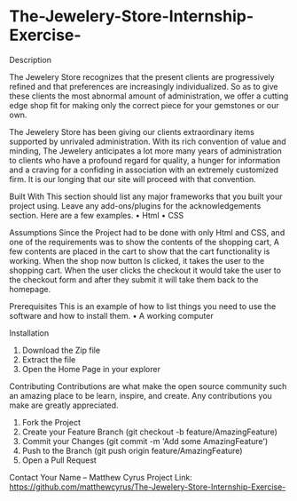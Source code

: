 # The-Jewelery-Store-Internship-Exercise-

Description

The Jewelery Store recognizes that the present clients are progressively refined and that preferences are increasingly individualized. So as to give these clients the most abnormal amount of administration, we offer a cutting edge shop fit for making only the correct piece for your gemstones or our own.


The Jewelery Store has been giving our clients extraordinary items supported by unrivaled administration. With its rich convention of value and minding, The Jewelery anticipates a lot more many years of administration to clients who have a profound regard for quality, a hunger for information and a craving for a confiding in association with an extremely customized firm. It is our longing that our site will proceed with that convention.



Built With
This section should list any major frameworks that you built your project using. Leave any add-ons/plugins for the acknowledgements section. Here are a few examples.
•	Html
•	CSS

Assumptions
Since the Project had to be done with only Html and CSS, and one of the requirements was to show the contents of the shopping cart, A few contents are placed in the cart to show that the cart functionality is working. When the shop now button Is clicked, it takes the user to the shopping cart. When the user clicks the checkout it would take the user to the checkout form and after they submit it will take them back to the homepage. 

Prerequisites
This is an example of how to list things you need to use the software and how to install them.
•	A working computer

Installation
1.	Download the Zip file
2.	Extract the file
3.	Open the Home Page in your explorer



Contributing
Contributions are what make the open source community such an amazing place to be learn, inspire, and create. Any contributions you make are greatly appreciated.
1.	Fork the Project
2.	Create your Feature Branch (git checkout -b feature/AmazingFeature)
3.	Commit your Changes (git commit -m 'Add some AmazingFeature')
4.	Push to the Branch (git push origin feature/AmazingFeature)
5.	Open a Pull Request

Contact
Your Name – Matthew Cyrus
Project Link: https://github.com/matthewcyrus/The-Jewelery-Store-Internship-Exercise-

